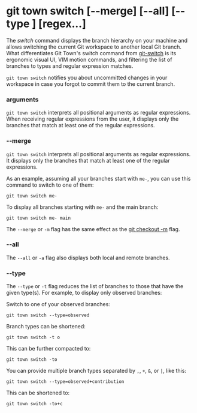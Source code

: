 # git town switch [--merge] [--all] [--type <branch type>] [regex...]

The _switch_ command displays the branch hierarchy on your machine and allows
switching the current Git workspace to another local Git branch. What
differentiates Git Town's switch command from
[git-switch](https://git-scm.com/docs/git-switch) is its ergonomic visual UI,
VIM motion commands, and filtering the list of branches to types and regular
expression matches.

`git town switch` notifies you about uncommitted changes in your workspace in
case you forgot to commit them to the current branch.

### arguments

`git town switch` interprets all positional arguments as regular expressions.
When receiving regular expressions from the user, it displays only the branches
that match at least one of the regular expressions.

### --merge

`git town switch` interprets all positional arguments as regular expressions. It
displays only the branches that match at least one of the regular expressions.

As an example, assuming all your branches start with `me-`, you can use this
command to switch to one of them:

```
git town switch me-
```

To display all branches starting with `me-` and the main branch:

```
git town switch me- main
```

The `--merge` or `-m` flag has the same effect as the
[git checkout -m](https://git-scm.com/docs/git-checkout#Documentation/git-checkout.txt--m)
flag.

### --all

The `--all` or `-a` flag also displays both local and remote branches.

### --type

The `--type` or `-t` flag reduces the list of branches to those that have the
given type(s). For example, to display only observed branches:

Switch to one of your observed branches:

```
git town switch --type=observed
```

Branch types can be shortened:

```
git town switch -t o
```

This can be further compacted to:

```
git town switch -to
```

You can provide multiple branch types separated by `,`, `+`, `&`, or `|`, like
this:

```
git town switch --type=observed+contribution
```

This can be shortened to:

```
git town switch -to+c
```
